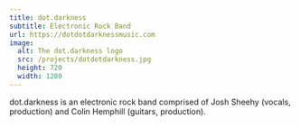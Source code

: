 ```yaml
---
title: dot.darkness
subtitle: Electronic Rock Band
url: https://dotdotdarknessmusic.com
image:
  alt: The dot.darkness logo
  src: /projects/dotdotdarkness.jpg
  height: 720
  width: 1280
---
```


dot.darkness is an electronic rock band comprised of Josh Sheehy (vocals, production) and Colin Hemphill (guitars, production).
